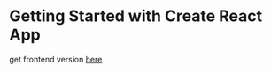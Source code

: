 # Getting Started with Create React App

get frontend version [here](https://usermg12.netlify.app/login)
